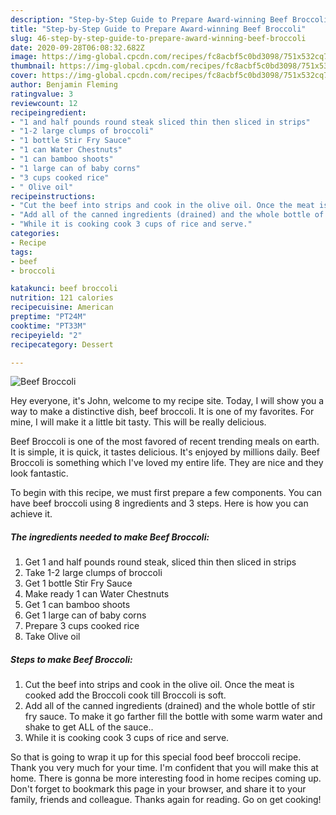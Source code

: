 ```yaml
---
description: "Step-by-Step Guide to Prepare Award-winning Beef Broccoli"
title: "Step-by-Step Guide to Prepare Award-winning Beef Broccoli"
slug: 46-step-by-step-guide-to-prepare-award-winning-beef-broccoli
date: 2020-09-28T06:08:32.682Z
image: https://img-global.cpcdn.com/recipes/fc8acbf5c0bd3098/751x532cq70/beef-broccoli-recipe-main-photo.jpg
thumbnail: https://img-global.cpcdn.com/recipes/fc8acbf5c0bd3098/751x532cq70/beef-broccoli-recipe-main-photo.jpg
cover: https://img-global.cpcdn.com/recipes/fc8acbf5c0bd3098/751x532cq70/beef-broccoli-recipe-main-photo.jpg
author: Benjamin Fleming
ratingvalue: 3
reviewcount: 12
recipeingredient:
- "1 and half pounds round steak sliced thin then sliced in strips"
- "1-2 large clumps of broccoli"
- "1 bottle Stir Fry Sauce"
- "1 can Water Chestnuts"
- "1 can bamboo shoots"
- "1 large can of baby corns"
- "3 cups cooked rice"
- " Olive oil"
recipeinstructions:
- "Cut the beef into strips and cook in the olive oil. Once the meat is cooked add the Broccoli cook till Broccoli is soft."
- "Add all of the canned ingredients (drained) and the whole bottle of stir fry sauce. To make it go farther fill the bottle with some warm water and shake to get ALL of the sauce.."
- "While it is cooking cook 3 cups of rice and serve."
categories:
- Recipe
tags:
- beef
- broccoli

katakunci: beef broccoli 
nutrition: 121 calories
recipecuisine: American
preptime: "PT24M"
cooktime: "PT33M"
recipeyield: "2"
recipecategory: Dessert

---
```



![Beef Broccoli](https://img-global.cpcdn.com/recipes/fc8acbf5c0bd3098/751x532cq70/beef-broccoli-recipe-main-photo.jpg)

Hey everyone, it's John, welcome to my recipe site. Today, I will show you a way to make a distinctive dish, beef broccoli. It is one of my favorites. For mine, I will make it a little bit tasty. This will be really delicious.



Beef Broccoli is one of the most favored of recent trending meals on earth. It is simple, it is quick, it tastes delicious. It's enjoyed by millions daily. Beef Broccoli is something which I've loved my entire life. They are nice and they look fantastic.


To begin with this recipe, we must first prepare a few components. You can have beef broccoli using 8 ingredients and 3 steps. Here is how you can achieve it.

<!--inarticleads1-->

##### The ingredients needed to make Beef Broccoli:

1. Get 1 and half pounds round steak, sliced thin then sliced in strips
1. Take 1-2 large clumps of broccoli
1. Get 1 bottle Stir Fry Sauce
1. Make ready 1 can Water Chestnuts
1. Get 1 can bamboo shoots
1. Get 1 large can of baby corns
1. Prepare 3 cups cooked rice
1. Take  Olive oil




<!--inarticleads2-->

##### Steps to make Beef Broccoli:

1. Cut the beef into strips and cook in the olive oil. Once the meat is cooked add the Broccoli cook till Broccoli is soft.
1. Add all of the canned ingredients (drained) and the whole bottle of stir fry sauce. To make it go farther fill the bottle with some warm water and shake to get ALL of the sauce..
1. While it is cooking cook 3 cups of rice and serve.




So that is going to wrap it up for this special food beef broccoli recipe. Thank you very much for your time. I'm confident that you will make this at home. There is gonna be more interesting food in home recipes coming up. Don't forget to bookmark this page in your browser, and share it to your family, friends and colleague. Thanks again for reading. Go on get cooking!
